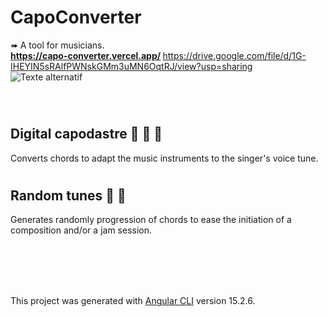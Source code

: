 # CapoConverter

➠ A tool for musicians.
<br>
<strong>https://capo-converter.vercel.app/ </strong>
https://drive.google.com/file/d/1G-IHEYIN5sRAlfPWNskGMm3uMN6OqtRJ/view?usp=sharing
![Texte alternatif](https://drive.google.com/file/d/1G-IHEYIN5sRAlfPWNskGMm3uMN6OqtRJ/view?usp=sharing)

<br>

# <h2>Digital capodastre 🎸 🎻 🎤 </h2>
Converts chords to adapt the music instruments to the singer's voice tune. 
<br>

# <h2> Random tunes 🎲 🎼</h2>
Generates randomly progression of chords to ease the initiation of a composition and/or a jam session.



<br><br><br><br>

This project was generated with [Angular CLI](https://github.com/angular/angular-cli) version 15.2.6.

